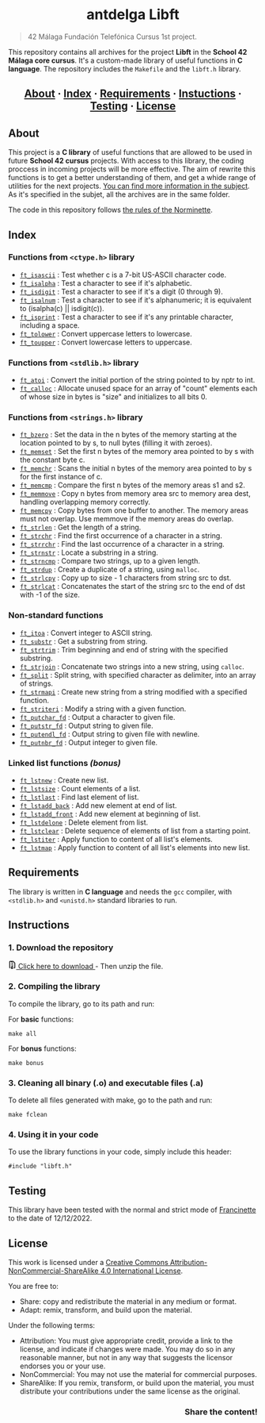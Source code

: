 <h1 align = center>antdelga Libft</h1>

> 42 Málaga Fundación Telefónica Cursus  1st project.

This repository contains all archives for the project __Libft__ in the __School 42 Málaga core cursus__. It's a custom-made library of useful functions in __C language__. The repository includes the `Makefile` and the `libft.h` library.

<h2 align = center>
	<a href="#about">About</a>
	<span> · </span>
	<a href="#index">Index</a>
	<span> · </span>
	<a href="#requirements">Requirements</a>
	<span> · </span>
	<a href="#instructions">Instuctions</a>
	<span> · </span>
	<a href="#testing">Testing</a>
	<span> · </span>
	<a href="#license">License</a>
</h2>

## About

This project is a __C library__ of useful functions that are allowed to be used in future __School 42 cursus__ projects. With access to this library, the coding proccess in incoming projects will be more effective. The aim of rewrite this functions is to get a better understanding of them, and get a whide range of utilities for the next projects. [You can find more information in the subject](https://github.com/Javisanchezf/42pdfs/blob/main/libft_subject.pdf). As it's specified in the subjet, all the archives are in the same folder.

The code in this repository follows [the rules of the Norminette](https://github.com/42School/norminette).

## Index
### Functions from `<ctype.h>` library
* [`ft_isascii`](https://github.com/ant6n16/Libft/blob/main/ft_isascii.c) : Test whether c is a 7-bit US-ASCII character code.
* [`ft_isalpha`](https://github.com/ant6n16/Libft/blob/main/ft_isalpha.c) : Test a character to see if it's alphabetic.
* [`ft_isdigit`](https://github.com/ant6n16/Libft/blob/main/ft_isdigit.c) : Test a character to see if it's a digit (0 through 9).
* [`ft_isalnum`](https://github.com/ant6n16/Libft/blob/main/ft_isalnum.c) : Test a character to see if it's alphanumeric; it is equivalent to (isalpha(c) || isdigit(c)).
* [`ft_isprint`](https://github.com/ant6n16/Libft/blob/main/ft_isprint.c) : Test a character to see if it's any printable character, including a space.
* [`ft_tolower`](https://github.com/ant6n16/Libft/blob/main/ft_tolower.c) : Convert uppercase letters to lowercase.
* [`ft_toupper`](https://github.com/ant6n16/Libft/blob/main/ft_toupper.c) : Convert lowercase letters to uppercase.

### Functions from `<stdlib.h>` library
* [`ft_atoi`](https://github.com/ant6n16/Libft/blob/main/ft_atoi.c) : Convert the initial portion of the string pointed to by nptr to int.
* [`ft_calloc`](https://github.com/ant6n16/Libft/blob/main/ft_calloc.c) : Allocate unused space for an array of "count" elements each of whose size in bytes is "size" and initializes to all bits 0.

### Functions from `<strings.h>` library
* [`ft_bzero`](https://github.com/ant6n16/Libft/blob/main/ft_bzero.c) : Set the data in the n bytes of the memory starting at the location pointed to by s, to null bytes (filling it with zeroes).
* [`ft_memset`](https://github.com/ant6n16/Libft/blob/main/ft_memset.c) : Set the first n bytes of the memory area pointed to by s with the constant byte c.
* [`ft_memchr`](https://github.com/ant6n16/Libft/blob/main/ft_memchr.c) : Scans the initial n bytes of the memory area pointed to by s for the first instance of c.
* [`ft_memcmp`](https://github.com/ant6n16/Libft/blob/main/ft_memcmp.c) : Compare the first n bytes of the memory areas s1 and s2.
* [`ft_memmove`](https://github.com/ant6n16/Libft/blob/main/ft_memmove.c) : Copy n bytes from memory area src to memory area dest, handling overlapping memory correctly.
* [`ft_memcpy`](https://github.com/ant6n16/Libft/blob/main/ft_memcpy.c) : Copy bytes from one buffer to another. The memory areas must not overlap. Use memmove if the memory areas do overlap.
* [`ft_strlen`](https://github.com/ant6n16/Libft/blob/main/ft_strlen.c) : Get the length of a string.
* [`ft_strchr`](https://github.com/ant6n16/Libft/blob/main/ft_strchr.c) : Find the first occurrence of a character in a string.
* [`ft_strrchr`](https://github.com/ant6n16/Libft/blob/main/ft_strrchr.c) : Find the last occurrence of a character in a string.
* [`ft_strnstr`](https://github.com/ant6n16/Libft/blob/main/ft_strnstr.c) : Locate a substring in a string.
* [`ft_strncmp`](https://github.com/ant6n16/Libft/blob/main/ft_strncmp.c) : Compare two strings, up to a given length.
* [`ft_strdup`](https://github.com/ant6n16/Libft/blob/main/ft_strdup.c) : Create a duplicate of a string, using `malloc`.
* [`ft_strlcpy`](https://github.com/ant6n16/Libft/blob/main/ft_strlcpy.c) : Copy up to size - 1 characters from string src to dst.
* [`ft_strlcat`](https://github.com/ant6n16/Libft/blob/main/ft_strlcat.c) : Concatenates the start of the string src to the end of dst with -1 of the size.

### Non-standard functions
* [`ft_itoa`](https://github.com/ant6n16/Libft/blob/main/ft_itoa.c) : Convert integer to ASCII string.
* [`ft_substr`](https://github.com/ant6n16/Libft/blob/main/ft_substr.c) : Get a substring from string.
* [`ft_strtrim`](https://github.com/ant6n16/Libft/blob/main/ft_strtrim.c) : Trim beginning and end of string with the specified substring.
* [`ft_strjoin`](https://github.com/ant6n16/Libft/blob/main/ft_strjoin.c) : Concatenate two strings into a new string, using `calloc`.
* [`ft_split`](https://github.com/ant6n16/Libft/blob/main/ft_split.c) : Split string, with specified character as delimiter, into an array of strings.
* [`ft_strmapi`](https://github.com/ant6n16/Libft/blob/main/ft_strmapi.c) : Create new string from a string modified with a specified function.
* [`ft_striteri`](https://github.com/ant6n16/Libft/blob/main/ft_striteri.c) : Modify a string with a given function.
* [`ft_putchar_fd`](https://github.com/ant6n16/Libft/blob/main/ft_putchar_fd.c) : Output a character to given file.
* [`ft_putstr_fd`](https://github.com/ant6n16/Libft/blob/main/ft_putstr_fd.c) : Output string to given file.
* [`ft_putendl_fd`](https://github.com/ant6n16/Libft/blob/main/ft_putendl_fd.c) : Output string to given file with newline.
* [`ft_putnbr_fd`](https://github.com/ant6n16/Libft/blob/main/ft_putnbr_fd.c) : Output integer to given file.

### Linked list functions *(bonus)*
* [`ft_lstnew`](https://github.com/ant6n16/Libft/blob/main/ft_lstnew_bonus.c) : Create new list.
* [`ft_lstsize`](https://github.com/ant6n16/Libft/blob/main/ft_lstsize_bonus.c) : Count elements of a list.
* [`ft_lstlast`](https://github.com/ant6n16/Libft/blob/main/ft_lstlast_bonus.c) : Find last element of list.
* [`ft_lstadd_back`](https://github.com/ant6n16/Libft/blob/main/ft_lstadd_back_bonus.c) : Add new element at end of list.
* [`ft_lstadd_front`](https://github.com/ant6n16/Libft/blob/main/ft_lstadd_front_bonus.c) : Add new element at beginning of list.
* [`ft_lstdelone`](https://github.com/ant6n16/Libft/blob/main/ft_lstdelone_bonus.c) : Delete element from list.
* [`ft_lstclear`](https://github.com/ant6n16/Libft/blob/main/ft_lstclear_bonus.c) : Delete sequence of elements of list from a starting point.
* [`ft_lstiter`](https://github.com/ant6n16/Libft/blob/main/ft_lstiter_bonus.c) : Apply function to content of all list's elements.
* [`ft_lstmap`](https://github.com/ant6n16/Libft/blob/main/ft_lstmap_bonus.c) : Apply function to content of all list's elements into new list.

## Requirements
The library is written in __C language__ and needs the `gcc` compiler, with `<stdlib.h>` and `<unistd.h>` standard libraries to run.

## Instructions

### 1. Download the repository

<a class="d-flex flex-items-center color-fg-default text-bold no-underline" rel="nofollow" data-hydro-click="{&quot;event_type&quot;:&quot;clone_or_download.click&quot;,&quot;payload&quot;:{&quot;feature_clicked&quot;:&quot;DOWNLOAD_ZIP&quot;,&quot;git_repository_type&quot;:&quot;REPOSITORY&quot;,&quot;repository_id&quot;:577022585,&quot;originating_url&quot;:&quot;https://github.com/Javisanchezf/media&quot;,&quot;user_id&quot;:116069430}}" data-hydro-click-hmac="4887bb7803f139a6f6aac4f6d7e0fdefeb39ad87cd72d9fe78c5940024b8242c" data-ga-click="Repository, download zip, location:repo overview" data-open-app="link" href="/Javisanchezf/42-Libft/archive/refs/heads/main.zip">
    <svg aria-hidden="true" height="16" viewBox="0 0 16 16" version="1.1" width="16" data-view-component="true" class="octicon octicon-file-zip mr-2">
    <path fill-rule="evenodd" d="M3.5 1.75a.25.25 0 01.25-.25h3a.75.75 0 000 1.5h.5a.75.75 0 000-1.5h2.086a.25.25 0 01.177.073l2.914 2.914a.25.25 0 01.073.177v8.586a.25.25 0 01-.25.25h-.5a.75.75 0 000 1.5h.5A1.75 1.75 0 0014 13.25V4.664c0-.464-.184-.909-.513-1.237L10.573.513A1.75 1.75 0 009.336 0H3.75A1.75 1.75 0 002 1.75v11.5c0 .649.353 1.214.874 1.515a.75.75 0 10.752-1.298.25.25 0 01-.126-.217V1.75zM8.75 3a.75.75 0 000 1.5h.5a.75.75 0 000-1.5h-.5zM6 5.25a.75.75 0 01.75-.75h.5a.75.75 0 010 1.5h-.5A.75.75 0 016 5.25zm2 1.5A.75.75 0 018.75 6h.5a.75.75 0 010 1.5h-.5A.75.75 0 018 6.75zm-1.25.75a.75.75 0 000 1.5h.5a.75.75 0 000-1.5h-.5zM8 9.75A.75.75 0 018.75 9h.5a.75.75 0 010 1.5h-.5A.75.75 0 018 9.75zm-.75.75a1.75 1.75 0 00-1.75 1.75v3c0 .414.336.75.75.75h2.5a.75.75 0 00.75-.75v-3a1.75 1.75 0 00-1.75-1.75h-.5zM7 12.25a.25.25 0 01.25-.25h.5a.25.25 0 01.25.25v2.25H7v-2.25z"></path>
</svg>
    Click here to download
</a>
- Then unzip the file.

### 2. Compiling the library

To compile the library, go to its path and run:

For __basic__ functions:
```
make all
```

For __bonus__ functions:
```
make bonus
```

### 3. Cleaning all binary (.o) and executable files (.a)

To delete all files generated with make, go to the path and run:
```
make fclean
```

### 4. Using it in your code

To use the library functions in your code, simply include this header:
```
#include "libft.h"
```

## Testing
This library have been tested with the normal and strict mode of [Francinette](https://github.com/xicodomingues/francinette) to the date of 12/12/2022.

## License
This work is licensed under a [Creative Commons Attribution-NonCommercial-ShareAlike 4.0 International License](http://creativecommons.org/licenses/by-nc-sa/4.0/).

You are free to:
* Share: copy and redistribute the material in any medium or format.
* Adapt: remix, transform, and build upon the material.

Under the following terms:
* Attribution: You must give appropriate credit, provide a link to the license, and indicate if changes were made. You may do so in any reasonable manner, but not in any way that suggests the licensor endorses you or your use.
* NonCommercial: You may not use the material for commercial purposes.
* ShareAlike: If you remix, transform, or build upon the material, you must distribute your contributions under the same license as the original.

<h3 align = right>Share the content!</h3>
